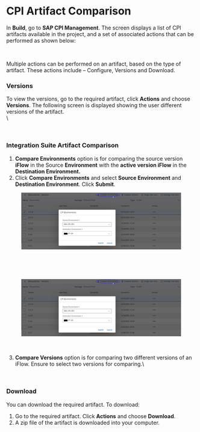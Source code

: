 # CPI Artifact Comparison

In **Build**, go to **SAP CPI Management**. The screen displays a list of CPI artifacts available in the project, and a set of associated actions that can be performed as shown below:

<figure><img src="https://www.docs.releaseowl.com/assets/img/cpi-artifact-comparison-1.jpg" alt=""><figcaption></figcaption></figure>

Multiple actions can be performed on an artifact, based on the type of artifact. These actions include – Configure, Versions and Download.

### **Versions**

To view the versions, go to the required artifact, click **Actions** and choose **Versions**. The following screen is displayed showing the user different versions of the artifact.\
\


<figure><img src="https://www.docs.releaseowl.com/assets/img/cpi-artifact-comparison-2.jpg" alt=""><figcaption></figcaption></figure>

### **Integration Suite Artifact Comparison**

1. &#x20;**Compare Environments** option is for comparing the source version **iFlow** in the Source **Environment** with the **active version iFlow** in the **Destination Environment.**
2. Click **Compare Environments** and select **Source Environment** and **Destination Environment**. Click **Submit**.

<figure><img src="../../../.gitbook/assets/image (358).png" alt=""><figcaption></figcaption></figure>

<figure><img src="https://www.docs.releaseowl.com/assets/img/cpi-artifact-comparison-5.jpg" alt=""><figcaption></figcaption></figure>

<figure><img src="https://www.docs.releaseowl.com/assets/img/cpi-artifact-comparison-4.jpg" alt=""><figcaption></figcaption></figure>

<figure><img src="../../../.gitbook/assets/image (357).png" alt=""><figcaption></figcaption></figure>

<figure><img src="https://www.docs.releaseowl.com/assets/img/cpi-artifact-comparison-3.jpg" alt=""><figcaption></figcaption></figure>

3. **Compare Versions** option is for comparing two different versions of an iFlow. Ensure to select two versions for comparing.\


<figure><img src="https://www.docs.releaseowl.com/assets/img/cpi-artifact-comparison-6.jpg" alt=""><figcaption></figcaption></figure>

### **Download**

You can download the required artifact. To download:

1. Go to the required artifact. Click **Actions** and choose **Download**.
2. A zip file of the artifact is downloaded into your computer.
